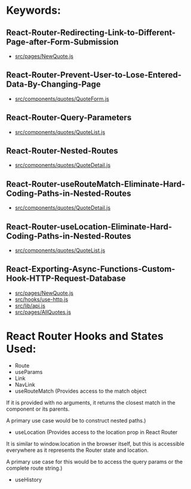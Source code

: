 # Keywords:
## React-Router-Redirecting-Link-to-Different-Page-after-Form-Submission
- [src/pages/NewQuote.js](https://github.com/codecygen/067-React-Router-Practice-Project/blob/main/src/pages/NewQuote.js)

## React-Router-Prevent-User-to-Lose-Entered-Data-By-Changing-Page 
- [src/components/quotes/QuoteForm.js](https://github.com/codecygen/067-React-Router-Practice-Project/blob/main/src/components/quotes/QuoteForm.js)

## React-Router-Query-Parameters
- [src/components/quotes/QuoteList.js](https://github.com/codecygen/067-React-Router-Practice-Project/blob/main/src/components/quotes/QuoteList.js)

## React-Router-Nested-Routes
- [src/components/quotes/QuoteDetail.js](https://github.com/codecygen/067-React-Router-Practice-Project/blob/main/src/pages/QuoteDetail.js)

## React-Router-useRouteMatch-Eliminate-Hard-Coding-Paths-in-Nested-Routes
- [src/components/quotes/QuoteDetail.js](https://github.com/codecygen/067-React-Router-Practice-Project/blob/main/src/pages/QuoteDetail.js)

## React-Router-useLocation-Eliminate-Hard-Coding-Paths-in-Nested-Routes
- [src/components/quotes/QuoteList.js](https://github.com/codecygen/067-React-Router-Practice-Project/blob/main/src/components/quotes/QuoteList.js)

## React-Exporting-Async-Functions-Custom-Hook-HTTP-Request-Database
- [src/pages/NewQuote.js](https://github.com/codecygen/067-React-Router-Practice-Project/blob/main/src/pages/NewQuote.js)
- [src/hooks/use-http.js](https://github.com/codecygen/067-React-Router-Practice-Project/blob/main/src/hooks/use-http.js)
- [src/lib/api.js](https://github.com/codecygen/067-React-Router-Practice-Project/blob/main/src/lib/api.js)
- [src/pages/AllQuotes.js](https://github.com/codecygen/067-React-Router-Practice-Project/blob/main/src/pages/AllQuotes.js)

# React Router Hooks and States Used:
- Route
- useParams
- Link
- NavLink
- useRouteMatch
(Provides access to the match object

If it is provided with no arguments, it returns the closest match in the component or its parents.

A primary use case would be to construct nested paths.)
- useLocation
(Provides access to the location prop in React Router

It is similar to window.location in the browser itself, but this is accessible everywhere as it represents the Router state and location.

A primary use case for this would be to access the query params or the complete route string.)
- useHistory